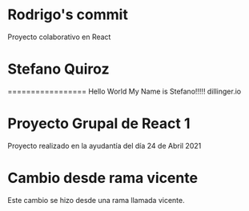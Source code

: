 # Rodrigo's commit 

Proyecto colaborativo en React
# Stefano Quiroz
=================
Hello World My Name is Stefano!!!!!
dillinger.io

# Proyecto Grupal de React 1

Proyecto realizado en la ayudantía del día 24 de Abril 2021


# Cambio desde rama vicente

Este cambio se hizo desde una rama llamada vicente.

